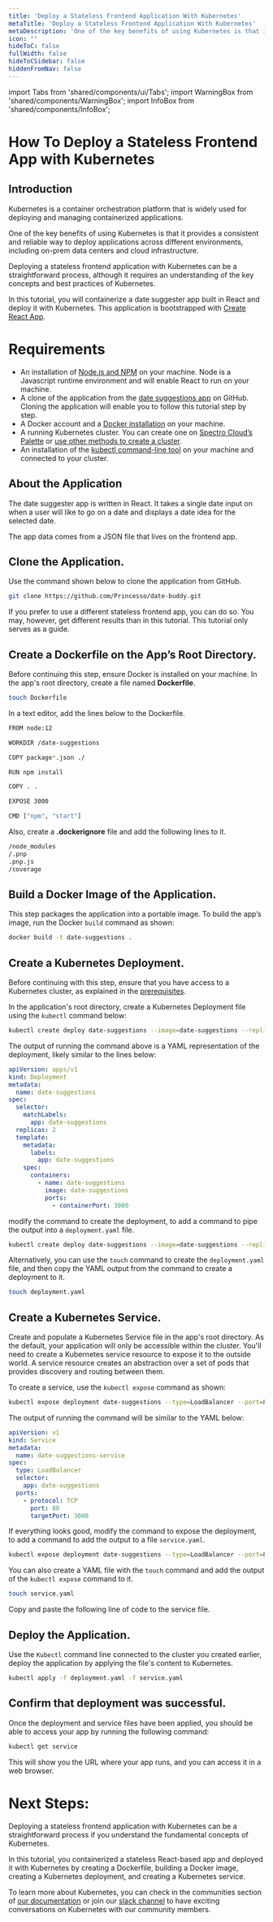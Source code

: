 ```yaml
---
title: 'Deploy a Stateless Frontend Application With Kubernetes'
metaTitle: 'Deploy a Stateless Frontend Application With Kubernetes'
metaDescription: 'One of the key benefits of using Kubernetes is that it provides a consistent and reliable way to deploy applications across different environments, including on-premises data centers and cloud infrastructure. Learn how to deploy a stateless frontend application in Kubernetes.'
icon: ""
hideToC: false
fullWidth: false
hideToCSidebar: false
hiddenFromNav: false
---
```


import Tabs from 'shared/components/ui/Tabs';
import WarningBox from 'shared/components/WarningBox';
import InfoBox from 'shared/components/InfoBox';

# How To Deploy a Stateless Frontend App with Kubernetes

## Introduction

Kubernetes is a container orchestration platform that is widely used for deploying and managing containerized applications. 

One of the key benefits of using Kubernetes is that it provides a consistent and reliable way to deploy applications across different environments, including on-prem data centers and cloud infrastructure. 

Deploying a stateless frontend application with Kubernetes can be a straightforward process, although it requires an understanding of the key concepts and best practices of Kubernetes. 

In this tutorial, you will containerize a date suggester app built in React and deploy it with Kubernetes. This application is bootstrapped with [Create React App](https://create-react-app.dev/). 

# Requirements

- An installation of [Node.js and NPM](https://docs.npmjs.com/downloading-and-installing-node-js-and-npm) on your machine. Node is a Javascript runtime environment and will enable React to run on your machine.
- A clone of the application from the [date suggestions app](https://github.com/Princesso/date-buddy.git) on GitHub. Cloning the application will enable you to follow this tutorial step by step.
- A Docker account and a [Docker installation](https://docs.docker.com/engine/install/ubuntu/) on your machine.
- A running Kubernetes cluster. You can create one on [Spectro Cloud’s Palette](https://docs.spectrocloud.com/getting-started/#deployingyourfirstcluster) or [use other methods to create a cluster](https://www.notion.so/How-To-Create-a-Kubernetes-Cluster-bf707518b6bf4a918d8b11a570eabed6).
- An installation of the [kubectl command-line tool](https://kubernetes.io/docs/tasks/tools/install-kubectl-linux/) on your machine and connected to your cluster.

## About the Application

The date suggester app is written in React. It takes a single date input on when a user will like to go on a date and displays a date idea for the selected date.

The app data comes from a JSON file that lives on the frontend app. 

## Clone the Application.

Use the command shown below to clone the application from GitHub.

```bash
git clone https://github.com/Princesso/date-buddy.git
```

If you prefer to use a different stateless frontend app, you can do so. You may, however, get different results than in this tutorial. This tutorial only serves as a guide.

## Create a Dockerfile on the App’s Root Directory.

Before continuing this step, ensure Docker is installed on your machine. In the app's root directory, create a file named **Dockerfile**.

```bash
touch Dockerfile
```

In a text editor, add the lines below to the Dockerfile.

```bash
FROM node:12

WORKDIR /date-suggestions

COPY package*.json ./

RUN npm install

COPY . .

EXPOSE 3000

CMD ["npm", "start"]
```

Also, create a **.dockerignore** file and add the following lines to it.

```bash
/node_modules
/.pnp
.pnp.js
/coverage
```

## Build a Docker Image of the Application.

This step packages the application into a portable image. To build the app’s image, run the Docker `build` command as shown:

```bash
docker build -t date-suggestions .
```

## Create a Kubernetes Deployment.

Before continuing with this step, ensure that you have access to a Kubernetes cluster, as explained in the [prerequisites](https://www.notion.so/How-To-Deploy-A-Stateless-Frontend-App-with-Kubernetes-b885ae2307e94ef191a1b713fe29c81f). 

In the application's root directory, create a Kubernetes Deployment file using the `kubectl` command below:

```bash
kubectl create deploy date-suggestions --image=date-suggestions --replicas=2 --port=3000 --dry-run=client -o yaml
```

The output of running the command above is a YAML representation of the deployment, likely similar to the lines below:

```yaml
apiVersion: apps/v1
kind: Deployment
metadata:
  name: date-suggestions
spec:
  selector:
    matchLabels:
      app: date-suggestions
  replicas: 2
  template:
    metadata:
      labels:
        app: date-suggestions
    spec:
      containers:
        - name: date-suggestions
          image: date-suggestions
          ports:
            - containerPort: 3000
```

 
modify the command to create the deployment, to add a command to pipe the output into a `deployment.yaml` file.

```bash
kubectl create deploy date-suggestions --image=date-suggestions --replicas=2 --port=3000 --dry-run=client -o yaml > deployment.yaml

```

Alternatively, you can use the `touch` command to create the `deployment.yaml` file, and then copy the YAML output from the command to create a deployment to it.

```bash
touch deployment.yaml
```

## Create a Kubernetes Service.

Create and populate a Kubernetes Service file in the app's root directory. As the default, your application will only be accessible within the cluster. You'll need to create a Kubernetes service resource to expose it to the outside world. A service resource creates an abstraction over a set of pods that provides discovery and routing between them.

To create a service, use the `kubectl expose` command as shown:

```bash
kubectl expose deployment date-suggestions --type=LoadBalancer --port=80 --target-port=3000 --name=date-suggestion-service --dry-run=client -o yaml
```

The output of running the command will be similar to the YAML below:

```yaml
apiVersion: v1
kind: Service
metadata:
  name: date-suggestions-service
spec:
  type: LoadBalancer
  selector:
    app: date-suggestions
  ports:
    - protocol: TCP
      port: 80
      targetPort: 3000
```

If everything looks good, modify the command to expose the deployment, to add a command to add the output to a file `service.yaml`.

```bash
kubectl expose deployment date-suggestions --type=LoadBalancer --port=80 --target-port=3000 --name=date-suggestion-service --dry-run=client -o yaml > service.yaml
```

You can also create a YAML file with the `touch` command and add the output of the `kubectl expose` command to it.

```bash
touch service.yaml
```

Copy and paste the following line of code to the service file.

## Deploy the Application.

Use the `Kubectl` command line connected to the cluster you created earlier, deploy the application by applying the file's content to Kubernetes.

```bash
kubectl apply -f deployment.yaml -f service.yaml
```

## Confirm that deployment was successful.

Once the deployment and service files have been applied, you should be able to access your app by running the following command:

```bash
kubectl get service
```

This will show you the URL where your app runs, and you can access it in a web browser.

# Next Steps:

Deploying a stateless frontend application with Kubernetes can be a straightforward process if you understand the fundamental concepts of Kubernetes. 

In this tutorial, you containerized a stateless React-based app and deployed it with Kubernetes by creating a Dockerfile, building a Docker image, creating a Kubernetes deployment, and creating a Kubernetes service. 

To learn more about Kubernetes, you can check in the communities section of [our documentation](https://docs.spectrocloud.com/) or join our [slack channel](https://join.slack.com/t/spectrocloudcommunity/shared_invite/zt-1mw0cgosi-hZJDF_1QU77vF~qNJoPNUQ) to have exciting conversations on Kubernetes with our community members.